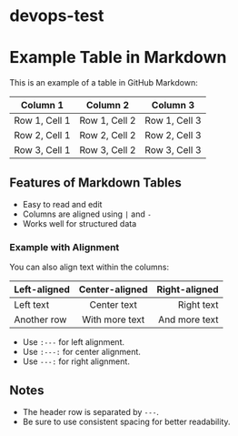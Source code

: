 # devops-test

# Example Table in Markdown

This is an example of a table in GitHub Markdown:

| Column 1       | Column 2       | Column 3       |
|-----------------|----------------|----------------|
| Row 1, Cell 1  | Row 1, Cell 2  | Row 1, Cell 3  |
| Row 2, Cell 1  | Row 2, Cell 2  | Row 2, Cell 3  |
| Row 3, Cell 1  | Row 3, Cell 2  | Row 3, Cell 3  |

## Features of Markdown Tables
- Easy to read and edit
- Columns are aligned using `|` and `-`
- Works well for structured data

### Example with Alignment

You can also align text within the columns:

| Left-aligned   | Center-aligned | Right-aligned  |
|:---------------|:--------------:|---------------:|
| Left text      | Center text    | Right text     |
| Another row    | With more text | And more text  |

- Use `:---` for left alignment.
- Use `:---:` for center alignment.
- Use `---:` for right alignment.

## Notes
- The header row is separated by `---`.
- Be sure to use consistent spacing for better readability.
